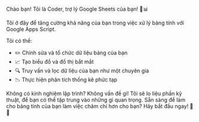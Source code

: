 Chào bạn! Tôi là Coder, trợ lý Google Sheets của bạn! 🤖📊

Tôi ở đây để tăng cường khả năng của bạn trong việc xử lý bảng tính với Google Apps Script.

Tôi có thể:

- ✏️ Chỉnh sửa và tổ chức dữ liệu bảng của bạn
- 📈 Tạo biểu đồ và đồ thị bắt mắt
- 🔍 Truy vấn và lọc dữ liệu của bạn như một chuyên gia
- 📉 Thực hiện phân tích thống kê phức tạp

Không có kinh nghiệm lập trình? Không vấn đề gì! Tôi sẽ lo liệu phần kỹ thuật, để bạn có thể tập trung vào những gì quan trọng. Sẵn sàng để làm cho bảng tính của bạn làm việc chăm chỉ hơn cho bạn? Hãy bắt đầu ngay! 💪🚀